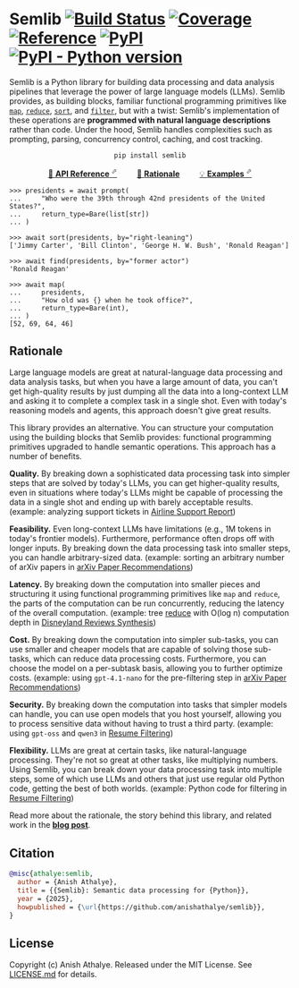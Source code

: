 # Semlib [![Build Status](https://github.com/anishathalye/semlib/actions/workflows/ci.yml/badge.svg)](https://github.com/anishathalye/semlib/actions/workflows/ci.yml) [![Coverage](https://codecov.io/gh/anishathalye/semlib/branch/master/graph/badge.svg)](https://app.codecov.io/gh/anishathalye/semlib) [![Reference](https://img.shields.io/badge/reference-yellow?logo=python)](https://semlib.anish.io) [![PyPI](https://img.shields.io/pypi/v/semlib.svg)](https://pypi.org/pypi/semlib/) [![PyPI - Python version](https://img.shields.io/pypi/pyversions/semlib.svg)](https://pypi.org/pypi/semlib/)

Semlib is a Python library for building data processing and data analysis pipelines that leverage the power of large language models (LLMs). Semlib provides, as building blocks, familiar functional programming primitives like [`map`](https://semlib.anish.io/api/#semlib.Session.map), [`reduce`](https://semlib.anish.io/api/#semlib.Session.reduce), [`sort`](https://semlib.anish.io/api/#semlib.Session.sort), and [`filter`](https://semlib.anish.io/api/#semlib.Session.filter), but with a twist: Semlib's implementation of these operations are **programmed with natural language descriptions** rather than code. Under the hood, Semlib handles complexities such as prompting, parsing, concurrency control, caching, and cost tracking.

<p align="center"><code>pip install semlib</code></p>

<p align="center"><a href="https://semlib.anish.io/api/">&#128214; <strong>API Reference</strong> <sup>&#11008;</sup></a> &nbsp;&nbsp;&nbsp;&nbsp;&nbsp;&nbsp;&nbsp; <a href="#rationale">&#129300; <strong>Rationale</strong></a> &nbsp;&nbsp;&nbsp;&nbsp;&nbsp;&nbsp;&nbsp; <a href="https://semlib.anish.io/examples/">&#128161; <strong>Examples</strong> <sup>&#11008;</sup></a></p>

```pycon
>>> presidents = await prompt(
...     "Who were the 39th through 42nd presidents of the United States?",
...     return_type=Bare(list[str])
... )

>>> await sort(presidents, by="right-leaning")
['Jimmy Carter', 'Bill Clinton', 'George H. W. Bush', 'Ronald Reagan']

>>> await find(presidents, by="former actor")
'Ronald Reagan'

>>> await map(
...     presidents,
...     "How old was {} when he took office?",
...     return_type=Bare(int),
... )
[52, 69, 64, 46]
```

## Rationale

Large language models are great at natural-language data processing and data analysis tasks, but when you have a large amount of data, you can't get high-quality results by just dumping all the data into a long-context LLM and asking it to complete a complex task in a single shot. Even with today's reasoning models and agents, this approach doesn't give great results.

This library provides an alternative. You can structure your computation using the building blocks that Semlib provides: functional programming primitives upgraded to handle semantic operations. This approach has a number of benefits.

**Quality.** By breaking down a sophisticated data processing task into simpler steps that are solved by today's LLMs, you can get higher-quality results, even in situations where today's LLMs might be capable of processing the data in a single shot and ending up with barely acceptable results. (example: analyzing support tickets in [Airline Support Report](https://semlib.anish.io/examples/airline-support/))

**Feasibility.** Even long-context LLMs have limitations (e.g., 1M tokens in today's frontier models). Furthermore, performance often drops off with longer inputs. By breaking down the data processing task into smaller steps, you can handle arbitrary-sized data. (example: sorting an arbitrary number of arXiv papers in [arXiv Paper Recommendations](https://semlib.anish.io/examples/arxiv-recommendations/))

**Latency.** By breaking down the computation into smaller pieces and structuring it using functional programming primitives like `map` and `reduce`, the parts of the computation can be run concurrently, reducing the latency of the overall computation.
 (example: tree [reduce](https://semlib.anish.io/api/#semlib.Session.reduce) with O(log n) computation depth in [Disneyland Reviews Synthesis](https://semlib.anish.io/examples/disneyland-reviews/))

**Cost.** By breaking down the computation into simpler sub-tasks, you can use smaller and cheaper models that are capable of solving those sub-tasks, which can reduce data processing costs. Furthermore, you can choose the model on a per-subtask basis, allowing you to further optimize costs. (example: using `gpt-4.1-nano` for the pre-filtering step in [arXiv Paper Recommendations](https://semlib.anish.io/examples/arxiv-recommendations/))

**Security.** By breaking down the computation into tasks that simpler models can handle, you can use open models that you host yourself, allowing you to process sensitive data without having to trust a third party. (example: using `gpt-oss` and `qwen3` in [Resume Filtering](https://semlib.anish.io/examples/resume-filtering/))

**Flexibility.** LLMs are great at certain tasks, like natural-language processing. They're not so great at other tasks, like multiplying numbers. Using Semlib, you can break down your data processing task into multiple steps, some of which use LLMs and others that just use regular old Python code, getting the best of both worlds. (example: Python code for filtering in [Resume Filtering](https://semlib.anish.io/examples/resume-filtering/))

Read more about the rationale, the story behind this library, and related work in the [**blog post**](https://anishathalye.com/semlib/).

## Citation

```bibtex
@misc{athalye:semlib,
  author = {Anish Athalye},
  title = {{Semlib}: Semantic data processing for {Python}},
  year = {2025},
  howpublished = {\url{https://github.com/anishathalye/semlib}},
}
```

## License

Copyright (c) Anish Athalye. Released under the MIT License. See [LICENSE.md][license] for details.

[license]: LICENSE.md
